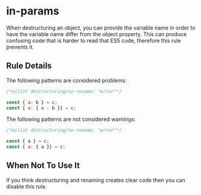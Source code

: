 # in-params

When destructuring an object, you can provide the variable name in order to have the variable name differ from the object property. This can produce confusing code that is harder to read that ES5 code, therefore this rule prevents it.

## Rule Details

The following patterns are considered problems:

```js
/*eslint destructuring/no-rename: "error"*/

const { a: b } = c;
const { a: { a : b }} = c;
```


The following patterns are not considered warnings:

```js
/*eslint destructuring/no-rename: "error"*/

const { a } = c;
const { a: { a }} = c;
```

## When Not To Use It

If you think destructuring and renaming creates clear code then you can disable this rule.
